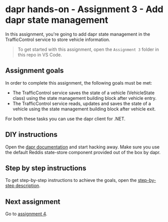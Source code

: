 # dapr hands-on - Assignment 3 - Add dapr state management

In this assignment, you're going to add dapr state management in the TrafficControl service to store vehicle information.

> To get started with this assignment, open the `Assignment 3` folder in this repo in VS Code.

## Assignment goals

In order to complete this assignment, the following goals must be met:

- The TrafficControl service saves the state of a vehicle (VehicleState class) using the state management building block after vehicle entry.
- The TrafficControl service reads, updates and saves the state of a vehicle using the state management building block after vehicle exit.

For both these tasks you can use the dapr client for .NET.

## DIY instructions

Open the [dapr documentation](https://github.com/dapr/docs) and start hacking away. Make sure you use the default Reddis state-store component provided out of the box by dapr.

## Step by step instructions

To get step-by-step instructions to achieve the goals, open the [step-by-step description](step-by-step.md).

## Next assignment

Go to [assignment 4](../Assignment04/README.md).
